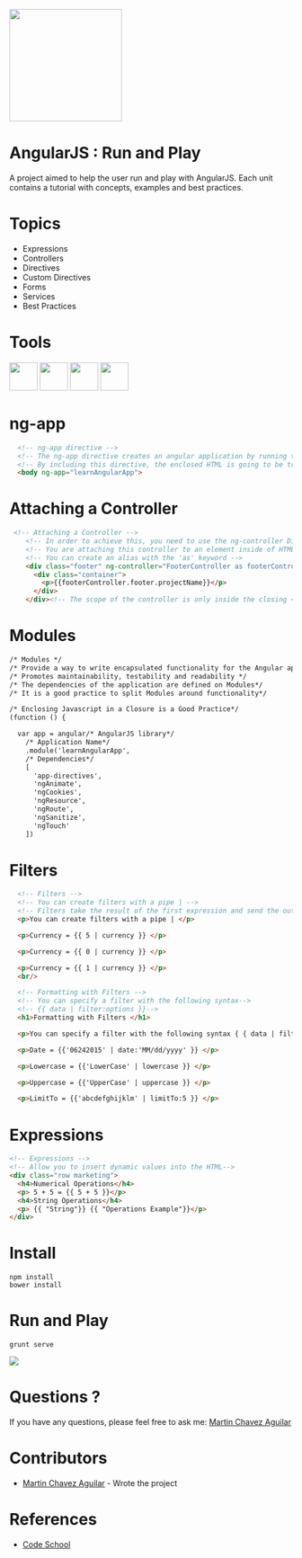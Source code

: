 <a name="README">[<img src="https://pbs.twimg.com/profile_images/2149314222/square.png" width="200px" height="200px" />](https://github.com/MartinChavez/Learn-Javascript)</a>

AngularJS : Run and Play
================

A project aimed to help the user run and play with AngularJS. Each unit contains a tutorial with concepts, examples and best practices.

Topics
================
 - Expressions
 - Controllers
 - Directives
 - Custom Directives
 - Forms
 - Services
 - Best Practices
 
Tools
====================
<a name="README">[<img src="http://www.jetbus.io/images/logo-node.png" width="50px" height="50px" />](https://nodejs.org/)</a>
<a name="README">[<img src="https://camo.githubusercontent.com/39242419c60a53e1f3cecdeecb2460acce47366f/687474703a2f2f6772756e746a732e636f6d2f696d672f6772756e742d6c6f676f2d6e6f2d776f72646d61726b2e737667" width="50px" height="50px" />](https://github.com/gruntjs/grunt)</a>
<a name="README">[<img src="https://camo.githubusercontent.com/aad5f0385a2d8524cb366a1bad62bc74e797743a/687474703a2f2f692e696d6775722e636f6d2f516d47485067632e706e67" width="50px" height="50px" />](http://bower.io/)</a>
<a name="README">[<img src="https://www.npmjs.com/static/images/npm-logo.svg" width="50px" height="50px" />](https://www.npmjs.com/)</a>
 
ng-app 
====================
```HTML
  <!-- ng-app directive -->
  <!-- The ng-app directive creates an angular application by running the specified module when the document loads -->
  <!-- By including this directive, the enclosed HTML is going to be treated as part of the Angular app -->
  <body ng-app="learnAngularApp">
```
Attaching a Controller
====================
```HTML
 <!-- Attaching a Controller -->
    <!-- In order to achieve this, you need to use the ng-controller Directive -->
    <!-- You are attaching this controller to an element inside of HTML tags-->
    <!-- You can create an alias with the 'as' keyword -->
    <div class="footer" ng-controller="FooterController as footerController">
      <div class="container">
        <p>{{footerController.footer.projectName}}</p>
      </div>
    </div><!-- The scope of the controller is only inside the closing <div> -->
```
Modules
====================
```HTML
/* Modules */
/* Provide a way to write encapsulated functionality for the Angular application */
/* Promotes maintainability, testability and readability */
/* The dependencies of the application are defined on Modules*/
/* It is a good practice to split Modules around functionality*/

/* Enclosing Javascript in a Closure is a Good Practice*/
(function () {

  var app = angular/* AngularJS library*/
    /* Application Name*/
    .module('learnAngularApp',
    /* Dependencies*/
    [
      'app-directives',
      'ngAnimate',
      'ngCookies',
      'ngResource',
      'ngRoute',
      'ngSanitize',
      'ngTouch'
    ])
```
Filters
====================
```HTML
  <!-- Filters -->
  <!-- You can create filters with a pipe | -->
  <!-- Filters take the result of the first expression and send the output into the second expression -->
  <p>You can create filters with a pipe | </p>

  <p>Currency = {{ 5 | currency }} </p>

  <p>Currency = {{ 0 | currency }} </p>

  <p>Currency = {{ 1 | currency }} </p>
  <br/>

  <!-- Formatting with Filters -->
  <!-- You can specify a filter with the following syntax-->
  <!-- {{ data | filter:options }}-->
  <h1>Formatting with Filters </h1>

  <p>You can specify a filter with the following syntax { { data | filter:options } } </p>

  <p>Date = {{'06242015' | date:'MM/dd/yyyy' }} </p>

  <p>Lowercase = {{'LowerCase' | lowercase }} </p>

  <p>Uppercase = {{'UpperCase' | uppercase }} </p>

  <p>LimitTo = {{'abcdefghijklm' | limitTo:5 }} </p>
```
Expressions
====================
```HTML
<!-- Expressions -->
<!-- Allow you to insert dynamic values into the HTML-->
<div class="row marketing">
  <h4>Numerical Operations</h4>
  <p> 5 + 5 = {{ 5 + 5 }}</p>
  <h4>String Operations</h4>
  <p> {{ "String"}} {{ "Operations Example"}}</p>
</div>
```
Install
====================
```Terminal
npm install
bower install
```

Run and Play
====================
```Terminal
grunt serve
```
<img src="https://s3-us-west-2.amazonaws.com/testdrivenlearningbucket/AngularRunAndPlay.png" />

Questions ?
====================
If you have any questions, please feel free to ask me:
[Martin Chavez Aguilar](mailto:martin.chavez@live.com)

Contributors
====================
* [Martin Chavez Aguilar](https://www.linkedin.com/in/martinchavezaguilar) - Wrote the project

References
====================
* [Code School](https://www.codeschool.com/)
